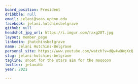 ```yaml
---
board_position: President
dribbble: null
email: jelani@seas.upenn.edu
facebook: jelani.hutchinsbelgrave
github: null
headshot_jpg_url: https://i.imgur.com/raxg28T.jpg
layout: member_page
linkedin: jhutchinsbelgrave
name: Jelani Hutchins-Belgrave
personal_site: https://www.youtube.com/watch?v=dQw4w9WgXcQ
slug: jelani-hutchins-belgrave
tagline: shoot for the stars aim for the mooooon
twitter: jelanihb
year: 2021

---
```

